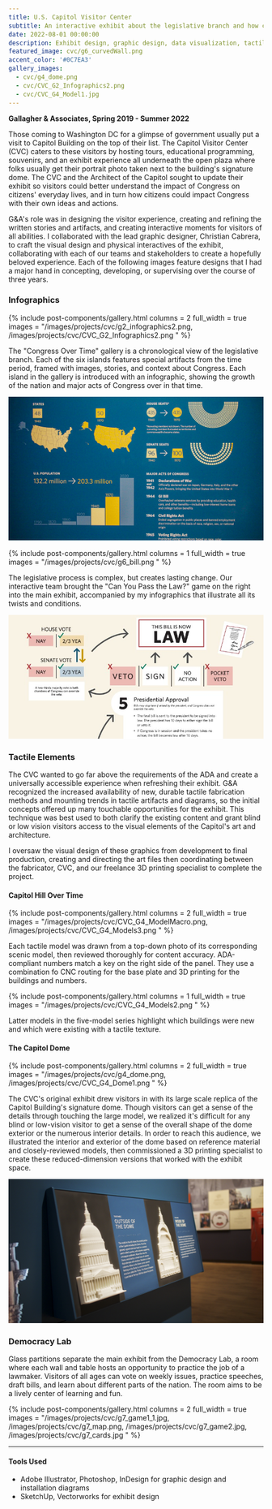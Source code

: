```yaml
---
title: U.S. Capitol Visitor Center
subtitle: An interactive exhibit about the legislative branch and how citizens can get involved 
date: 2022-08-01 00:00:00
description: Exhibit design, graphic design, data visualization, tactile graphics & accessibility, interaction design
featured_image: cvc/g6_curvedWall.png
accent_color: '#0C7EA3'
gallery_images:
  - cvc/g4_dome.png
  - cvc/CVC_G2_Infographics2.png
  - cvc/CVC_G4_Model1.jpg
---
```


**Gallagher & Associates, Spring 2019 - Summer 2022**

Those coming to Washington DC for a glimpse of government usually put a visit to Capitol Building on the top of their list. The Capitol Visitor Center (CVC) caters to these visitors by hosting tours, educational programming, souvenirs, and an exhibit experience all underneath the open plaza where folks usually get their portrait photo taken next to the building's signature dome. The CVC and the Architect of the Capitol sought to update their exhibit so visitors could better understand the impact of Congress on citizens' everyday lives, and in turn how citizens could impact Congress with their own ideas and actions.

G&A's role was in designing the visitor experience, creating and refining the written stories and artifacts, and creating interactive moments for visitors of all abilities. I collaborated with the lead graphic designer, Christian Cabrera, to craft the visual design and physical interactives of the exhibit, collaborating with each of our teams and stakeholders to create a hopefully beloved experience. Each of the following images feature designs that I had a major hand in concepting, developing, or supervising over the course of three years.

### Infographics

{% include post-components/gallery.html
	columns = 2
	full_width = true
	images = "/images/projects/cvc/g2_infographics2.png, /images/projects/cvc/CVC_G2_Infographics2.png
	"
%}

The "Congress Over Time" gallery is a chronological view of the legislative branch. Each of the six islands features special artifacts from the time period, framed with images, stories, and context about Congress. Each island in the gallery is introduced with an infographic, showing the growth of the nation and major acts of Congress over in that time.

![](/images/projects/cvc/g2_infographics1.png)

{% include post-components/gallery.html
	columns = 1
	full_width = true
	images = "/images/projects/cvc/g6_bill.png
	"
%}

The legislative process is complex, but creates lasting change. Our interactive team brought the "Can You Pass the Law?" game on the right into the main exhibit, accompanied by my infographics that illustrate all its twists and conditions. 

![](/images/projects/cvc/g6_bill_1.jpg)

### Tactile Elements

The CVC wanted to go far above the requirements of the ADA and create a universally accessible experience when refreshing their exhibit. G&A recognized the increased availability of new, durable tactile fabrication methods and mounting trends in tactile artifacts and diagrams, so the initial concepts offered up many touchable opportunities for the exhibit. This technique was best used to both clarify the existing content and grant blind or low vision visitors access to the visual elements of the Capitol's art and architecture.

I oversaw the visual design of these graphics from development to final production, creating and directing the art files then coordinating between the fabricator, CVC, and our freelance 3D printing specialist to complete the project.

#### Capitol Hill Over Time

{% include post-components/gallery.html
	columns = 2
	full_width = true
	images = "/images/projects/cvc/CVC_G4_ModelMacro.png, /images/projects/cvc/CVC_G4_Models3.png
	"
%}

Each tactile model was drawn from a top-down photo of its corresponding scenic model, then reviewed thoroughly for content accuracy. ADA-compliant numbers match a key on the right side of the panel. They use a combination fo CNC routing for the base plate and 3D printing for the buildings and numbers. 

{% include post-components/gallery.html
	columns = 1
	full_width = true
	images = "/images/projects/cvc/CVC_G4_Models2.png
	"
%}

Latter models in the five-model series highlight which buildings were new and which were existing with a tactile texture. 

#### The Capitol Dome

{% include post-components/gallery.html
	columns = 2
	full_width = true
	images = "/images/projects/cvc/g4_dome.png, /images/projects/cvc/CVC_G4_Dome1.png
	"
%}

The CVC's original exhibit drew visitors in with its large scale replica of the Capitol Building's signature dome. Though visitors can get a sense of the details through touching the large model, we realized it's difficult for any blind or low-vision visitor to get a sense of the overall shape of the dome exterior or the numerous interior details. In order to reach this audience, we illustrated the interior and exterior of the dome based on reference material and closely-reviewed models, then commissioned a 3D printing specialist to create these reduced-dimension versions that worked with the exhibit space. 

![](/images/projects/cvc/CVC_G4_DomeModel.png)


### Democracy Lab

Glass partitions separate the main exhibit from the Democracy Lab, a room where each wall and table hosts an opportunity to practice the job of a lawmaker. Visitors of all ages can vote on weekly issues, practice speeches, draft bills, and learn about different parts of the nation. The room aims to be a lively center of learning and fun.

{% include post-components/gallery.html
	columns = 2
	full_width = true
	images = "/images/projects/cvc/g7_game1_1.jpg, /images/projects/cvc/g7_map.png, /images/projects/cvc/g7_game2.jpg, /images/projects/cvc/g7_cards.jpg
	"
%}

---

#### Tools Used
* Adobe Illustrator, Photoshop, InDesign for graphic design and installation diagrams
* SketchUp, Vectorworks for exhibit design
